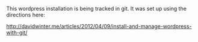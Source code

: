 This wordpress installation is being tracked in git.  It was set up using the directions here:

http://davidwinter.me/articles/2012/04/09/install-and-manage-wordpress-with-git/
